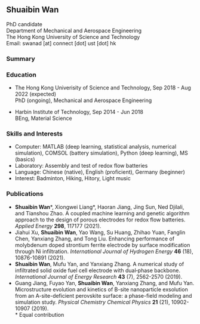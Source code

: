 ## Shuaibin Wan
PhD candidate<br/>
Department of Mechanical and Aerospace Engineering<br/>
The Hong Kong University of Science and Technology<br/>
Email: swanad [at] connect [dot] ust [dot] hk<br/>

### Summary

### Education
 - The Hong Kong Univerisity of Science and Technology, Sep 2018 - Aug 2022 (expected)<br/>
 PhD (ongoing), Mechanical and Aerospace Engineering
 
 - Harbin Institute of Technology, Sep 2014 - Jun 2018<br/>
 BEng, Material Science
 
### Skills and Interests
  - Computer: MATLAB (deep learning, statistical analysis, numerical simulation), COMSOL (battery simulation), Python (deep learning), MS (basics)
  - Laboratory: Assembly and test of redox flow batteries
  - Language: Chinese (native), English (proficient), Germany (beginner)
  - Interest: Badminton, Hiking, Hitory, Light music

### Publications
 - **Shuaibin Wan***, Xiongwei Liang*, Haoran Jiang, Jing Sun, Ned Djilali, and Tianshou Zhao. A coupled machine learning and genetic algorithm approach to the design of porous electrodes for redox flow batteries. *Applied Energy* **298**, 117177 (2021).  
 - Jiahui Xu, **Shuaibin Wan**, Yao Wang, Su Huang, Zhihao Yuan, Fanglin Chen, Yanxiang Zhang, and Tong Liu. Enhancing performance of molybdenum doped strontium ferrite electrode by surface modification through Ni infiltration. *International Journal of Hydrogen Energy* **46** (18), 10876-10891 (2021).  
 - **Shuaibin Wan**, Mufu Yan, and Yanxiang Zhang. A numerical study of infiltrated solid oxide fuel cell electrode with dual‐phase backbone. *International Journal of Energy Research* **43** (7), 2562-2570 (2019).  
 - Guang Jiang, Fuyao Yan, **Shuaibin Wan**, Yanxiang Zhang, and Mufu Yan. Microstructure evolution and kinetics of B-site nanoparticle exsolution from an A-site-deficient perovskite surface: a phase-field modeling and simulation study. *Physical Chemistry Chemical Physics* **21** (21), 10902-10907 (2019).  
 \* Equal contribution